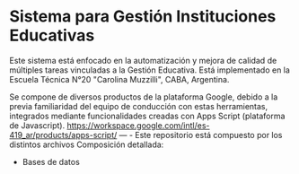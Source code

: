 # Sistema para Gestión Instituciones Educativas 
Este sistema está enfocado en la automatización y mejora de calidad de múltiples tareas vinculadas a la Gestión Educativa. Está implementado en la Escuela Técnica N°20 "Carolina Muzzilli", CABA, Argentina.

Se compone de diversos productos de la plataforma Google, debido a la previa familiaridad del equipo de conducción con estas herramientas, integrados mediante funcionalidades creadas con Apps Script (plataforma de Javascript). https://workspace.google.com/intl/es-419_ar/products/apps-script/
— -
Este repositorio está compuesto por los distintos archivos
Composición detallada:
- Bases de datos 
